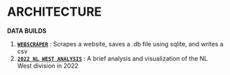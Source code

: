 # ARCHITECTURE

**DATA BUILDS** 

1. **[`WEBSCRAPER`](https://github.com/jfremzrai/hybrid-futr/tree/main/PROOFS/ONE/BUILDS/WEBSCRAPER)** : Scrapes a website, saves a .db file using sqlite, and writes a csv
2. **[`2022 NL WEST ANALYSIS`](https://github.com/hybrid-futr/hybrid-futr/tree/main/PROOFS/ONE/BUILDS/2022nlwest)** : A brief analysis and visualization of the NL West division in 2022